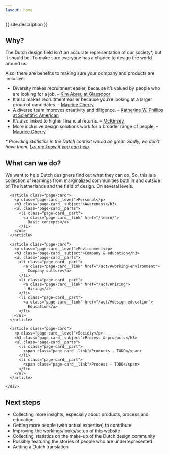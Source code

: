 ```yaml
---
layout: home
---
```


<p class="home__tagline">
  {{ site.description }}
</p>



<section class="home__why">

  <h2 id="why">Why?</h2>
  <p>The Dutch design field isn’t an accurate representation of our society*, but it should be. To make sure everyone has a chance to design the world around us.</p>
  <p>Also, there are benefits to making sure your company and products are inclusive:</p>
  <ul>
    <li>
      Diversity makes recruitment easier, because it’s valued by people who are looking for a job. –
      <a href="https://www.entrepreneur.com/article/240550">Kim Abreu at Glassdoor</a>
    </li>
    <li>
      It also makes recruitment easier because you’re looking at a larger group of candidates. –
      <a href="https://youtu.be/eBuFCkmyYuA?t=1241">Maurice Cherry</a>
    </li>
    <li>
      A diverse team improves creativity and diligence. –
      <a href="https://www.scientificamerican.com/article/how-diversity-makes-us-smarter/">Katherine W. Phillips at Scientific American</a>
    </li>
    <li>
      It’s also linked to higher financial returns. –
      <a href="https://www.mckinsey.com/business-functions/organization/our-insights/why-diversity-matters">McKinsey</a>
    </li>
    <li>
      More inclusive design solutions work for a broader range of people. –
      <a href="https://youtu.be/eBuFCkmyYuA?t=1207">Maurice Cherry</a>
    </li>
  </ul>
  <p>
    <em>* Providing statistics in the Dutch context would be great. Sadly, we don’t have them.
    <a href="/about/#contributing">Let me know if you can help</a>.</em>
  </p>

</section>



<section class="content-overview">

  <h2 id="what-can-we-do">What can we do?</h2>
  <p>We want to help Dutch designers find out what they can do. So, this is a collection of learnings from marginalized communities both in and outside of The Netherlands and the field of design. On several levels.</p>

  <div class="content-overview__scroll">
    <div class="content-overview__container">

      <article class="page-card">
        <p class="page-card__level">Personal</p>
        <h3 class="page-card__subject">Awareness</h3>
        <ul class="page-card__parts">
          <li class="page-card__part">
            <a class="page-card__link" href="/learn/">
              Basic concepts</a>
          </li>
        </ul>
      </article>

      <article class="page-card">
        <p class="page-card__level">Environment</p>
        <h3 class="page-card__subject">Company & education</h3>
        <ul class="page-card__parts">
          <li class="page-card__part">
            <a class="page-card__link" href="/act/#working-environment">
              Company culture</a>
          </li>
          <li class="page-card__part">
            <a class="page-card__link" href="/act/#hiring">
              Hiring</a>
          </li>
          <li class="page-card__part">
            <a class="page-card__link" href="/act/#design-education">
              Education</a>
          </li>
        </ul>
      </article>

      <article class="page-card">
        <p class="page-card__level">Society</p>
        <h3 class="page-card__subject">Process & products</h3>
        <ul class="page-card__parts">
          <li class="page-card__part">
            <span class="page-card__link">Products - TODO</span>
          </li>
          <li class="page-card__part">
            <span class="page-card__link">Process - TODO</span>
          </li>
        </ul>
      </article>

    </div>
  </div>

</section>



## Next steps

- Collecting more insights, especially about products, process and education
- Getting more people (with actual expertise) to contribute
- Improving the workings/looks/setup of this website
- Collecting statistics on the make-up of the Dutch design community
- Possibly featuring the stories of people who are underrepresented
- Adding a Dutch translation
